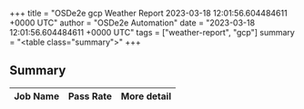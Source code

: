 +++
title = "OSDe2e gcp Weather Report 2023-03-18 12:01:56.604484611 +0000 UTC"
author = "OSDe2e Automation"
date = "2023-03-18 12:01:56.604484611 +0000 UTC"
tags = ["weather-report", "gcp"]
summary = "<table class=\"summary\"></table>"
+++
## Summary

| Job Name | Pass Rate | More detail |
|----------|-----------|-------------|




